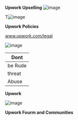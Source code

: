 **Upwork Upselling**
![image](https://github.com/princit/FreeLancing/assets/29123911/c05c8758-de41-4417-b324-d4788c51d6b8)

T![image](https://github.com/princit/FreeLancing/assets/29123911/4ccc9274-a6b8-4324-b6f1-419f379aa7ae)

**Upwork Policies**

www.upwork.com/legal

![image](https://github.com/princit/FreeLancing/assets/29123911/e84d25a0-99c1-467d-83f0-a9d636987e29)


 <table>
    <thead>
      <tr>
        <th>Dont </th>
      </tr>
    </thead>
    <tbody>
        <tr>
            <td> be Rude</td>
        </tr>
        <tr>
            <td>threat</td>
        </tr>
         <tr>
            <td>Abuse</td>
        </tr>
    </tbody>
  </table>

  **Upwork**

![image](https://github.com/princit/FreeLancing/assets/29123911/3a8fb6e9-dcd9-4cc3-acbf-cc4ddbd4f6fa)

  **Upwork Fourm and Communities**

  
